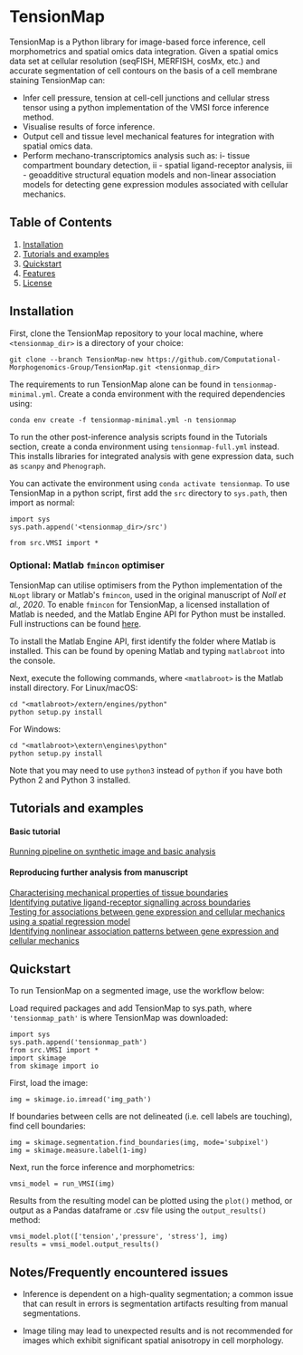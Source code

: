 # TensionMap

TensionMap is a Python library for image-based force inference, cell morphometrics and spatial omics data integration. Given a spatial omics data set at cellular resolution (seqFISH, MERFISH, cosMx, etc.) and accurate segmentation of cell contours on the basis of a cell membrane staining TensionMap can:

- Infer cell pressure, tension at cell-cell junctions and cellular stress tensor using a python implementation of the VMSI force inference method.
- Visualise results of force inference.
- Output cell and tissue level mechanical features for integration with spatial omics data.
- Perform mechano-transcriptomics analysis such as: 
  i- tissue compartment boundary detection,
  ii - spatial ligand-receptor analysis,
  iii - geoadditive structural equation models and non-linear association models for detecting gene expression modules associated with cellular mechanics.

## Table of Contents
1. [Installation](##installation)
2. [Tutorials and examples](##tutorials-and-examples)
3. [Quickstart](##quickstart)
4. [Features](#features)
5. [License](#license)

## Installation

First, clone the TensionMap repository to your local machine, where `<tensionmap_dir>` is a directory of your choice:

```
git clone --branch TensionMap-new https://github.com/Computational-Morphogenomics-Group/TensionMap.git <tensionmap_dir>
```

The requirements to run TensionMap alone can be found in `tensionmap-minimal.yml`. Create a conda environment with the required dependencies using:

```
conda env create -f tensionmap-minimal.yml -n tensionmap
```

To run the other post-inference analysis scripts found in the Tutorials section, create a conda environment using `tensionmap-full.yml` instead. This installs libraries for integrated analysis with gene expression data, such as `scanpy` and `Phenograph`.

You can activate the environment using `conda activate tensionmap`. To use TensionMap in a python script, first add the `src` directory to `sys.path`, then import as normal:

```
import sys
sys.path.append('<tensionmap_dir>/src')

from src.VMSI import *
```

### Optional: Matlab `fmincon` optimiser

TensionMap can utilise optimisers from the Python implementation of the `NLopt` library or Matlab's `fmincon`, used in the original manuscript of *Noll et al., 2020*. To enable `fmincon` for TensionMap, a licensed installation of Matlab is needed, and the Matlab Engine API for Python must be installed. Full instructions can be found [here](https://mathworks.com/help/matlab/matlab_external/install-the-matlab-engine-for-python.html).

To install the Matlab Engine API, first identify the folder where Matlab is installed. This can be found by opening Matlab and typing `matlabroot` into the console. 

Next, execute the following commands, where `<matlabroot>` is the Matlab install directory.
For Linux/macOS:

```
cd "<matlabroot>/extern/engines/python"
python setup.py install
```

For Windows:

```
cd "<matlabroot>\extern\engines\python"
python setup.py install
```

Note that you may need to use `python3` instead of `python` if you have both Python 2 and Python 3 installed.


## Tutorials and examples

#### Basic tutorial
[Running pipeline on synthetic image and basic analysis](notebooks/synthetic_image.ipynb) <br />

#### Reproducing further analysis from manuscript 
[Characterising mechanical properties of tissue boundaries](notebooks/01_biophysical_analysis.ipynb) <br />
[Identifying putative ligand-receptor signalling across boundaries](notebooks/02_lr_analysis.ipynb) <br />
[Testing for associations between gene expression and cellular mechanics using a spatial regression model](notebooks/03_spatial_regression.ipynb) <br />
[Identifying nonlinear association patterns between gene expression and cellular mechanics](notebooks/04_nonlinear_schot.ipynb) <br />

## Quickstart

To run TensionMap on a segmented image, use the workflow below:

Load required packages and add TensionMap to sys.path, where `'tensionmap_path'` is where TensionMap was downloaded:

```
import sys
sys.path.append('tensionmap_path')
from src.VMSI import *
import skimage
from skimage import io
```

First, load the image:

```
img = skimage.io.imread('img_path')
```

If boundaries between cells are not delineated (i.e. cell labels are touching), find cell boundaries:

```
img = skimage.segmentation.find_boundaries(img, mode='subpixel')
img = skimage.measure.label(1-img)
```

Next, run the force inference and morphometrics:

```
vmsi_model = run_VMSI(img)
```

Results from the resulting model can be plotted using the `plot()` method, or output as a Pandas dataframe or .csv file using the `output_results()` method:

```
vmsi_model.plot(['tension','pressure', 'stress'], img)
results = vmsi_model.output_results()
```

## Notes/Frequently encountered issues

- Inference is dependent on a high-quality segmentation; a common issue that can result in errors is segmentation artifacts resulting from manual segmentations. 

- Image tiling may lead to unexpected results and is not recommended for images which exhibit significant spatial anisotropy in cell morphology.
